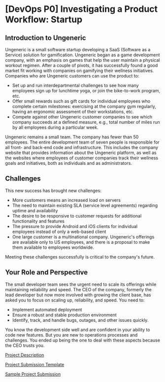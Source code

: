# [DevOps P0] Investigating a Product Workflow: Startup

## Introduction to Ungeneric

Ungeneric is a small software startup developing a SaaS (Software as a Service) solution for gamification. Ungeneric began as a game development company, with an emphasis on games that help the user maintain a physical workout regimen. After a couple of pivots, it has successfully found a good market fit working with companies on gamifying their wellness initiatives. Companies who are Ungeneric customers can use the product to:

* Set up and run interdepartmental challenges to see how many employees sign up for lunchtime yoga, or join the bike-to-work program, etc. 
* Offer small rewards such as gift cards for individual employees who complete certain milestones: exercising at the company gym regularly, having an ergonomic assessment of their workstations, etc. 
* Compete against other Ungeneric customer companies to see which company succeeds at a defined measure, e.g., total number of miles run by all employees during a particular week.

Ungeneric remains a small team. The company has fewer than 50 employees. The entire development team of seven people is responsible for all front- and back-end code and infrastructure. This includes the company website that provides information about the Ungeneric platform, as well as the websites where employees of customer companies track their wellness goals and initiatives, both as individuals and as administrators.


## Challenges

This new success has brought new challenges: 

* More customers means an increased load on servers
* The need to maintain existing SLA (service level agreements) regarding uptime and availability
* The desire to be responsive to customer requests for additional functionality and features
* The pressure to provide Android and iOS clients for individual employees instead of only a web-based client
* One large customer is a multinational company. Ungeneric's offerings are available only to US employees, and there is a proposal to make them available to employees worldwide. 

Meeting these challenges successfully is critical to the company's future.

## Your Role and Perspective

The small developer team sees the urgent need to scale its offerings while maintaining reliability and speed. The CEO of the company, formerly the lead developer but now more involved with growing the client base, has asked you to focus on scaling up, reliability, and speed. You need to:

* Implement automated deployment
* Ensure a robust and stable production environment
* Identify, track, and handle bugs, outages, and other issues quickly. 

You know the development side well and are confident in your ability to code new features. But you are new to operations processes and challenges. You ended up being the one to deal with these aspects because the CEO trusts you.

[Project Description](P0_Project_Instructions.md)

[Project Submission Template](P0_Template.md)

[Sample Project Submission](P0_Sample_Submission.md)
